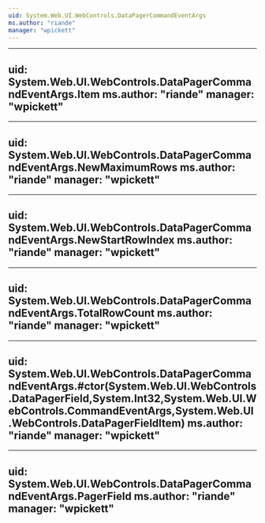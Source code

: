 ```yaml
---
uid: System.Web.UI.WebControls.DataPagerCommandEventArgs
ms.author: "riande"
manager: "wpickett"
---
```


---
uid: System.Web.UI.WebControls.DataPagerCommandEventArgs.Item
ms.author: "riande"
manager: "wpickett"
---

---
uid: System.Web.UI.WebControls.DataPagerCommandEventArgs.NewMaximumRows
ms.author: "riande"
manager: "wpickett"
---

---
uid: System.Web.UI.WebControls.DataPagerCommandEventArgs.NewStartRowIndex
ms.author: "riande"
manager: "wpickett"
---

---
uid: System.Web.UI.WebControls.DataPagerCommandEventArgs.TotalRowCount
ms.author: "riande"
manager: "wpickett"
---

---
uid: System.Web.UI.WebControls.DataPagerCommandEventArgs.#ctor(System.Web.UI.WebControls.DataPagerField,System.Int32,System.Web.UI.WebControls.CommandEventArgs,System.Web.UI.WebControls.DataPagerFieldItem)
ms.author: "riande"
manager: "wpickett"
---

---
uid: System.Web.UI.WebControls.DataPagerCommandEventArgs.PagerField
ms.author: "riande"
manager: "wpickett"
---
